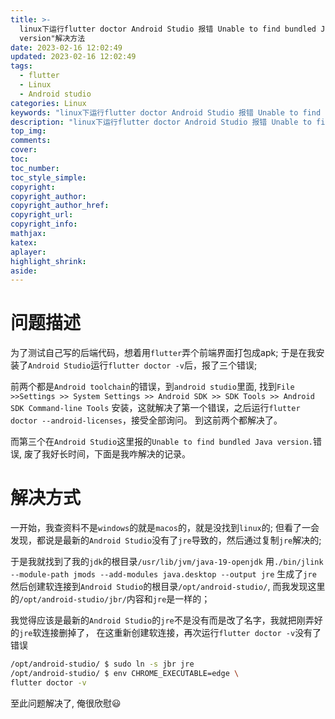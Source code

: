 ```yaml
---
title: >-
  linux下运行flutter doctor Android Studio 报错 Unable to find bundled Java version
  version"解决方法
date: 2023-02-16 12:02:49
updated: 2023-02-16 12:02:49
tags: 
  - flutter
  - Linux
  - Android studio
categories: Linux
keywords: "linux下运行flutter doctor Android Studio 报错 Unable to find bundled Java version"
description: "linux下运行flutter doctor Android Studio 报错 Unable to find bundled Java version"
top_img:
comments:
cover:
toc:
toc_number:
toc_style_simple:
copyright:
copyright_author:
copyright_author_href:
copyright_url:
copyright_info:
mathjax:
katex:
aplayer:
highlight_shrink:
aside:
---
```


# 问题描述
为了测试自己写的后端代码，想着用`flutter`弄个前端界面打包成apk; 
于是在我安装了`Android Studio`运行`flutter doctor -v`后，报了三个错误;

前两个都是`Android toolchain`的错误，到`android studio`里面, 
找到`File >>Settings >> System Settings >> Android SDK >> SDK Tools >> Android SDK Command-line Tools`
安装，这就解决了第一个错误，之后运行`flutter doctor --android-licenses`，接受全部询问。
到这前两个都解决了。

而第三个在`Android Studio`这里报的`Unable to find bundled Java version.`错误, 废了我好长时间，下面是我咋解决的记录。

# 解决方式
一开始，我查资料不是`windows`的就是`macos`的，就是没找到`linux`的;
但看了一会发现，都说是最新的`Android Studio`没有了`jre`导致的，然后通过复制`jre`解决的;

于是我就找到了我的`jdk`的根目录`/usr/lib/jvm/java-19-openjdk` 用`./bin/jlink --module-path jmods --add-modules java.desktop --output jre` 生成了`jre`
然后创建软连接到`Android Studio`的根目录`/opt/android-studio/`,
而我发现这里的`/opt/android-studio/jbr/`内容和`jre`是一样的；

我觉得应该是最新的`Android Studio`的`jre`不是没有而是改了名字，我就把刚弄好的`jre`软连接删掉了，
在这重新创建软连接，再次运行`flutter doctor -v`没有了错误 
```bash
/opt/android-studio/ $ sudo ln -s jbr jre
/opt/android-studio/ $ env CHROME_EXECUTABLE=edge \
flutter doctor -v
```

至此问题解决了, 俺很欣慰😃
